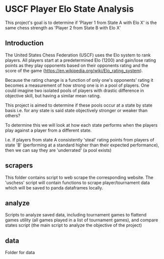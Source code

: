 # USCF Player Elo State Analysis

This project's goal is to determine if 'Player 1 from State A with Elo X' is the same chess strength as 'Player 2 from State B with Elo X' 

## Introduction
The United States Chess Federation (USCF) uses the Elo system to rank players. All players start at a predetermined Elo (1200) and 
gain/lose rating points as they play opponents based on their opponents rating and the score of the game (https://en.wikipedia.org/wiki/Elo_rating_system).

Because the rating change is a function of only one's opponents' rating it becomes a measurement of how strong one is in a pool of players.
One could imagine two isolated pools of players with drastic difference in objective skill, but having a similar mean rating.

This project is aimed to determine if these pools occur at a state by state basis i.e. for any state is said state objectively stronger or weaker
than others? 

To determine this we will look at how each state performs when the players play against a player from a different state. 

I.e. if players from state A consistently 'steal' rating points from players of state 'B' (performing at a standard higher 
than their expected performance), then we can say they are 'underrated' (a pool exists)

## scrapers
This folder contains script to web scrape the corresponding website. The 'uschess' script will contain functions to scrape player/tournament data
which will be saved to panda dataframes locally.

## analyze
Scripts to analyze saved data, including tournament games to flattend games utility (all games played in a list of tournament games), and 
compare states script (the main script to analyze the objective of the project)

## data
Folder for data
